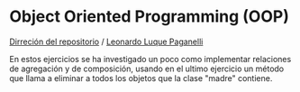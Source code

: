 # Object Oriented Programming (OOP)  

[Dirreción del repositorio](https://github.com/LeonardoLLP/ejercicios-oop) / [Leonardo Luque Paganelli](https://github.com/LeonardoLLP)

En estos ejercicios se ha investigado un poco como implementar relaciones de agregación y de composición, usando en el ultimo ejercicio un método que llama a eliminar a todos los objetos que la clase "madre" contiene.
